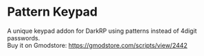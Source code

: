 # Pattern Keypad
A unique keypad addon for DarkRP using patterns instead of 4digit passwords.  
Buy it on Gmodstore: https://gmodstore.com/scripts/view/2442
